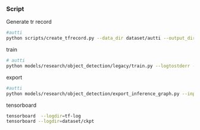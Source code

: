 ### Script

Generate tr record

```bash
#autti
python scripts/create_tfrecord.py --data_dir dataset/autti --output_dir dataset/autti

```

train

```bash
# autti
python models/research/object_detection/legacy/train.py --logtostderr --pipeline_config_path configs/faster_rcnn_resnet50_coco_autti.config --train_dir dataset/autti/ckpt/

```


export  

```bash
#autti
python models/research/object_detection/export_inference_graph.py --input_type image_tensor --pipeline_config_path configs/faster_rcnn_resnet50_coco_autti.config --trained_checkpoint_prefix dataset/autti/ckpt/model.ckpt-1124 --output_directory dataset/autti/exported
```

tensorboard  

```bash
tensorboard  --logdir=tf-log
tensorboard --logdir=dataset/ckpt
```
